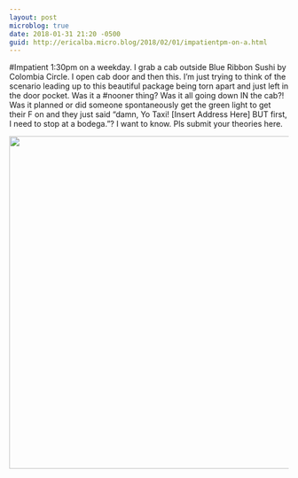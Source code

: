 ```yaml
---
layout: post
microblog: true
date: 2018-01-31 21:20 -0500
guid: http://ericalba.micro.blog/2018/02/01/impatientpm-on-a.html
---
```

#Impatient
1:30pm on a weekday. I grab a cab outside Blue Ribbon Sushi by Colombia Circle. I open cab door and then this. 
I’m just trying to think of the scenario leading up to this beautiful package being torn apart and just left in the door pocket. 
Was it a #nooner thing? Was it all going down IN the cab?! Was it planned or did someone spontaneously get the green light to get their F on and they just said “damn, Yo Taxi! [Insert Address Here] BUT first, I need to stop at a bodega.”? I want to know. Pls submit your theories here.

<img src="http://micro.ericalba.com/uploads/2018/aa876f420a.jpg" width="600" height="600" />
